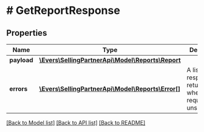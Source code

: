 # # GetReportResponse

## Properties

Name | Type | Description | Notes
------------ | ------------- | ------------- | -------------
**payload** | [**\Evers\SellingPartnerApi\Model\Reports\Report**](Report.md) |  | [optional]
**errors** | [**\Evers\SellingPartnerApi\Model\Reports\Error[]**](Error.md) | A list of error responses returned when a request is unsuccessful. | [optional]

[[Back to Model list]](../../README.md#models) [[Back to API list]](../../README.md#endpoints) [[Back to README]](../../README.md)
